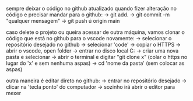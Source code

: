 sempre deixar o código no github atualizado
quando fizer alteração no código e precisar mandar para o github:
-> git add.
-> git commit -m "qualquer mensagem"
-> git push ú origin main

caso delete o projeto ou queira acessar de outra máquina, vamos clonar o código que está no github para o vscode novamente:
-> selecionar o repositório desejado no github
-> selecionar 'code'
-> copiar o HTTPS
-> abrir o vscode, open folder
-> entrar no disco local C:
-> criar uma nova pasta e selecionar 
-> abrir o terminal e digitar "git clone x" (colar o https no lugar do 'x' e sem nenhuma aspas)
-> cd 'nome da pasta' (sem colocar as aspas)

outra maneira é editar direto no github:
-> entrar no repositório desejado
-> clicar na 'tecla ponto' do computador
-> sozinho irá abrir o editor para mexer
